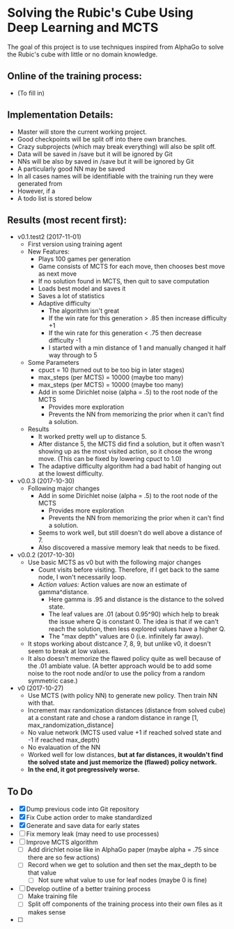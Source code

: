 # Solving the Rubic's Cube Using Deep Learning and MCTS

The goal of this project is to use techniques inspired from AlphaGo to solve the Rubic's cube with
little or no domain knowledge.


## Online of the training process:
- (To fill in)

## Implementation Details:
- Master will store the current working project.  
- Good checkpoints will be split off into there own branches.  
- Crazy subprojects (which may break everything) will also be split off.
- Data will be saved in /save but it will be ignored by Git
- NNs will be also by saved in /save but it will be ignored by Git
- A particularly good NN may be saved
- In all cases names will be identifiable with the training run they were generated from
- However, if a 
- A todo list is stored below

## Results (most recent first):
- v0.1.test2 (2017-11-01)
	- First version using training agent
	- New Features:
		- Plays 100 games per generation
		- Game consists of MCTS for each move, then chooses best move as next move
		- If no solution found in MCTS, then quit to save computation
		- Loads best model and saves it
		- Saves a lot of statistics
		- Adaptive difficulty
			- The algorithm isn't great
			- If the win rate for this generation > .85 then increase difficulty +1
			- If the win rate for this generation < .75 then decrease difficulty -1
			- I started with a min distance of 1 and manually changed it half way through to 5
	- Some Parameters
		- cpuct = 10 (turned out to be too big in later stages)
		- max_steps (per MCTS) = 10000 (maybe too many)
		- max_steps (per MCTS) = 10000 (maybe too many)
		- Add in some Dirichlet noise (alpha = .5) to the root node of the MCTS
			- Provides more exploration
			- Prevents the NN from memorizing the prior when it can't find a solution.
	- Results
		- It worked pretty well up to distance 5.
		- After distance 5, the MCTS did find a solution,
		  but it often wasn't showing up as the most visited action,
		  so it chose the wrong move.
		  (This can be fixed by lowering cpuct to 1.0)
		- The adaptive difficulty algorithm had a bad habit of hanging out at the lowest difficulty.
- v0.0.3 (2017-10-30)
	- Following major changes
		- Add in some Dirichlet noise (alpha = .5) to the root node of the MCTS
			- Provides more exploration
			- Prevents the NN from memorizing the prior when it can't find a solution.
		- Seems to work well, but still doesn't do well above a distance of 7.
		- Also discovered a massive memory leak that needs to be fixed.
- v0.0.2 (2017-10-30)
	- Use basic MCTS as v0 but with the following major changes
		- Count visits before visiting.  Therefore, if I get back to the same node, I won't necessarily loop.
		- *Action values:* Action values are now an estimate of gamma^distance.
		  - Here gamma is .95 and distance is the distance to the solved state.
		  - The leaf values are .01 (about 0.95^90) which help to break the issue where Q is constant 0.
		    The idea is that if we can't reach the solution, then less explored values have a higher Q.
		  - The "max depth" values are 0 (i.e. infinitely far away).
	- It stops working about distcance 7, 8, 9, but unlike v0, it doesn't seem to break at low values.
	- It also doesn't memorize the flawed policy quite as well because of the .01 ambiate value.  (A better approach would be to add some noise to the root node and/or to use the policy from a random symmetric case.)
- v0 (2017-10-27)
	- Use MCTS (with policy NN) to generate new policy.  Then train NN with that.
	- Increment max randomization distances (distance from solved cube) at a constant rate
	  and chose a random distance in range [1, max_randomization_distance]
	- No value network (MCTS used value +1 if reached solved state and -1 if reached max_depth)
	- No evalauation of the NN
	- Worked well for low distances, **but at far distances, it wouldn't find the solved state and just memorize the (flawed) policy network.**
	- **In the end, it got pregressively worse.**
  

## To Do
- [x] Dump previous code into Git repository
- [x] Fix Cube action order to make standardized
- [x] Generate and save data for early states
- [ ] Fix memory leak (may need to use processes)
- [ ] Improve MCTS algorithm
  - [ ] Add dirichlet noise like in AlphaGo paper (maybe alpha = .75 since there are so few actions)
  - [ ] Record when we get to solution and then set the max_depth to be that value
    - [ ] Not sure what value to use for leaf nodes (maybe 0 is fine)  
- [ ] Develop outline of a better training process
  - [ ] Make training file
  - [ ] Split off components of the training process into their own files as it makes sense
- [ ] 